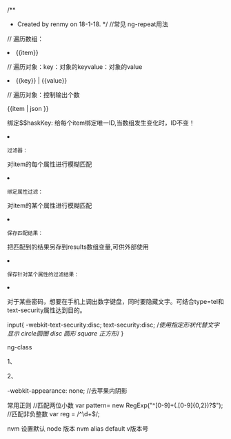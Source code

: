 /**
 * Created by renmy on 18-1-18.
 */
//常见 ng-repeat用法


// 遍历数组：
<li ng-repeat="item in array">{{item}}</li>

// 遍历对象：key：对象的keyvalue：对象的value
<li ng-repeat="(key,value) in obj">{{key}} | {{value}}</li>


// 遍历对象：控制输出个数
<div ng-repeat="item in items | limitTo: 4">{{item | json }}</div>



绑定$$haskKey:
给每个item绑定唯一ID,当数组发生变化时，ID不变！
<li ng-repeat="item in items track by $id(item)"></li>

    过滤器：
对item的每个属性进行模糊匹配
<li ng-repeat="item in items |filter: 25"></li>


    绑定属性过滤：
对item的某个属性进行模糊匹配
<li ng-repeat="item in items |filter: 25 track by item.age"></li>

    保存匹配结果：
把匹配到的结果另存到results数组变量,可供外部使用
<li ng-repeat="item in items |filter: 25 as results"></li>

    保存针对某个属性的过滤结果：
<li ng-repeat="item in items |filter: 25 as results track by item.age "></li>







对于某些密码，想要在手机上调出数字键盘，同时要隐藏文字。可结合type=tel和 text-security属性达到目的。

input{
    -webkit-text-security:disc;
    text-security:disc; /*使用指定形状代替文字显示 circle圆圈 disc 圆形 square 正方形*/
}



ng-class


1、
<div ng-class {'selected': isSelected, 'car': isCar}"></div>
2、
<div ng-class="{true: 'active', false: 'inactive'}[isActive]"></div>



-webkit-appearance: none;   //去苹果内阴影



常用正则
//匹配两位小数
var pattern= new RegExp("^[0-9]+(.[0-9]{0,2})?$");
//匹配非负整数
var reg = /^\d+$/;




nvm 设置默认 node 版本   nvm alias default v版本号